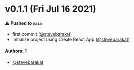 # v0.1.1 (Fri Jul 16 2021)

#### ⚠️ Pushed to `main`

- first commit ([@stevebarakat](https://github.com/stevebarakat))
- Initialize project using Create React App ([@stevebarakat](https://github.com/stevebarakat))

#### Authors: 1

- [@stevebarakat](https://github.com/stevebarakat)
